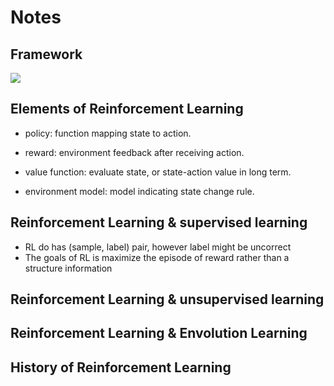 # Notes

## Framework


![](https://github.com/fujunustc/Reinforcement-Learning-An-Introduction/raw/master/chapter%201/framework.png)

## Elements of Reinforcement Learning 
 
 + policy: function mapping state to action.
 
 + reward: environment feedback after receiving action.
 
 + value function: evaluate state, or state-action value in long term.
 
 + environment model: model indicating state change rule.


## Reinforcement Learning & supervised learning 
 + RL do has (sample, label) pair, however label might be uncorrect
 + The goals of RL is maximize the episode of reward rather than a structure information

## Reinforcement Learning & unsupervised learning  
 
## Reinforcement Learning & Envolution Learning 
 
## History of Reinforcement Learning
 
 
